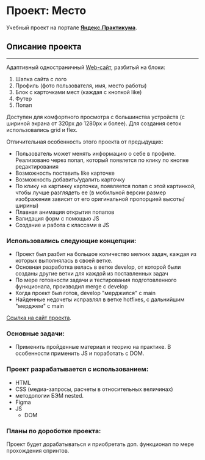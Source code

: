 # Проект: Место
Учебный проект на портале [**Яндекс.Практикума**](https://practicum.yandex.ru/).  

## Описание проекта
---
Адаптивный одностраничный [Web-сайт](https://avellow.github.io/mesto/), разбитый на блоки:
1. Шапка сайта с лого
2. Профиль (фото пользователя, имя, место работы)
3. Блок с карточками мест (каждая с кнопкой like)
4. Футер
5. Попап

Доступен для комфортного просмотра с большинства устройств (с шириной экрана от 320px до 1280px и более). 
Для создания сеток использовались grid и flex.

Отличительная особенность этого проекта от предыдущих:
* Пользователь может менять информацию о себе в профиле.
Реализовано через попап, который появлется по клику по кнопке редактирования
* Возможность поставить like карточке
* Возможность добавить/удалить карточку
* По клику на картинку карточки, появляется попап с этой картинкой, чтобы лучше разглядеть ее (в мобильной версии размер изображения зависит от его оригинальной пропорцией высоты/ширины)
* Плавная анимация открытия попапов
* Валидация форм с помощью JS
* Создание и работа с классами в JS 

### **Использовались следующие концепции:** 
* Проект был разбит на большое количество мелких задач, каждая из которых выполнялась в своей ветке.
* Основная разработка велась в ветке develop, от которой были созданы другие ветки для каждой из поставленных задач
* По мере готовности задачи и тестирования подготовленного функционала, производил merge с develop
* Когда проект был готов, develop "мерджился" с main
* Найденные недочеты исправлял в ветке hotfixes, с дальнийшим "мерджем" с main

[Ссылка на сайт проекта](https://avellow.github.io/mesto/).

### **Основные задачи:**  
* Применить пройденные материал и теорию на практике. В особенности применить JS и поработать с DOM.

### **Проект разрабатывается с использованием:**
* HTML 
* CSS (медиа-запросы, расчеты в относительных величинах)
* методологии БЭМ nested.
* Figma
* JS
  - DOM

### **Планы по дороботке проекта:**
Проект будет дорабатываться и приобретать доп. функционал по мере прохождения спринтов.
